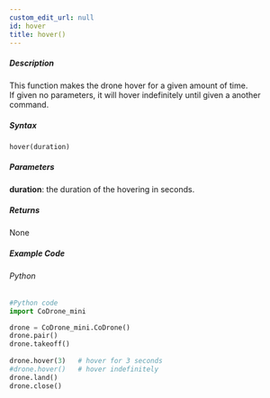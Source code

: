 ```yaml
---
custom_edit_url: null
id: hover
title: hover()
---
```


##### Description

This function makes the drone hover for a given amount of time. <br />
If given no parameters, it will hover indefinitely until given a another command.

##### Syntax
```hover(duration)```

##### Parameters

**duration**: the duration of the hovering in seconds.<br />

##### Returns

None

##### Example Code
###### Python
```python
#Python code
import CoDrone_mini

drone = CoDrone_mini.CoDrone()
drone.pair()
drone.takeoff()
	
drone.hover(3)   # hover for 3 seconds
#drone.hover()   # hover indefinitely 
drone.land()
drone.close()
```